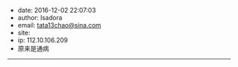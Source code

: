 - date: 2016-12-02 22:07:03
- author: Isadora
- email: tata13chao@sina.com
- site: 
- ip: 112.10.106.209
- 原来是通病
- - - - - - - - - - - - - - - -
